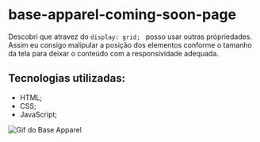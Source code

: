 # base-apparel-coming-soon-page

Descobri que atravez do ```display: grid; ``` posso usar outras própriedades. Assim eu consigo malipular a posição dos elementos conforme o tamanho da tela para deixar o conteúdo com a responsividade adequada.

## Tecnologias utilizadas:
- HTML;
- CSS;
- JavaScript;

<img src="" alt="Gif do Base Apparel">